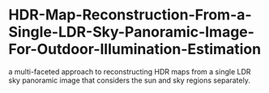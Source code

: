 # HDR-Map-Reconstruction-From-a-Single-LDR-Sky-Panoramic-Image-For-Outdoor-Illumination-Estimation
a multi-faceted approach to reconstructing HDR maps from a single LDR sky panoramic image that considers the sun and sky regions separately.
